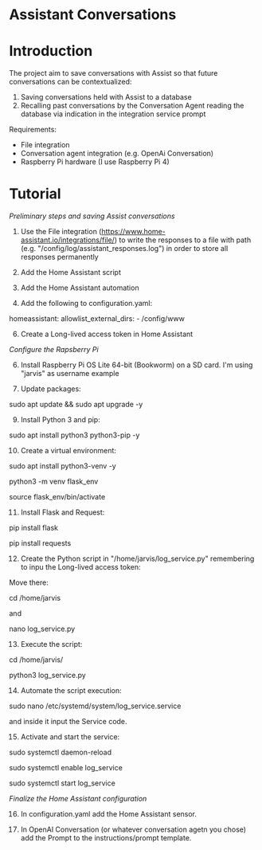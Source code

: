 # Assistant Conversations


# Introduction
The project aim to save conversations with Assist so that future conversations can be contextualized:
1.	Saving conversations held with Assist to a database
2.	Recalling past conversations by the Conversation Agent reading the database via indication in the integration service prompt

Requirements:
- File integration
- Conversation agent integration (e.g. OpenAi Conversation)
- Raspberry Pi hardware (I use Raspberry Pi 4)


# Tutorial


*Preliminary steps and saving Assist conversations*

1) Use the File integration (https://www.home-assistant.io/integrations/file/) to write the responses to a file with path (e.g. "/config/log/assistant_responses.log") in order to store all responses permanently
 
2) Add the Home Assistant script

3) Add the Home Assistant automation

4) Add the following to configuration.yaml:

homeassistant:
  allowlist_external_dirs:
    - /config/www
        
6) Create a Long-lived access token in Home Assistant

 
*Configure the Rapsberry Pi*
   
6) Install Raspberry Pi OS Lite 64-bit (Bookworm) on a SD card. I'm using "jarvis" as username example

7) Update packages:
   
sudo apt update && sudo apt upgrade -y

9) Install Python 3 and pip:
    
sudo apt install python3 python3-pip -y

10) Create a virtual environment:
    
sudo apt install python3-venv -y

python3 -m venv flask_env

source flask_env/bin/activate

11) Install Flask and Request:
    
pip install flask

pip install requests

12) Create the Python script in "/home/jarvis/log_service.py" remembering to inpu the Long-lived access token:

Move there:

cd /home/jarvis

and

nano log_service.py

13) Execute the script:
    
cd /home/jarvis/

python3 log_service.py

14) Automate the script execution:
    
sudo nano /etc/systemd/system/log_service.service

and inside it input the Service code.

15) Activate and start the service:
    
sudo systemctl daemon-reload 

sudo systemctl enable log_service

sudo systemctl start log_service

*Finalize the Home Assistant configuration*

16) In configuration.yaml add the Home Assistant sensor.

17) In OpenAI Conversation (or whatever conversation agetn you chose) add the Prompt to the instructions/prompt template.


